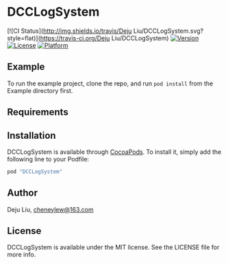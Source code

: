 # DCCLogSystem

[![CI Status](http://img.shields.io/travis/Deju Liu/DCCLogSystem.svg?style=flat)](https://travis-ci.org/Deju Liu/DCCLogSystem)
[![Version](https://img.shields.io/cocoapods/v/DCCLogSystem.svg?style=flat)](http://cocoapods.org/pods/DCCLogSystem)
[![License](https://img.shields.io/cocoapods/l/DCCLogSystem.svg?style=flat)](http://cocoapods.org/pods/DCCLogSystem)
[![Platform](https://img.shields.io/cocoapods/p/DCCLogSystem.svg?style=flat)](http://cocoapods.org/pods/DCCLogSystem)

## Example

To run the example project, clone the repo, and run `pod install` from the Example directory first.

## Requirements

## Installation

DCCLogSystem is available through [CocoaPods](http://cocoapods.org). To install
it, simply add the following line to your Podfile:

```ruby
pod "DCCLogSystem"
```

## Author

Deju Liu, cheneylew@163.com

## License

DCCLogSystem is available under the MIT license. See the LICENSE file for more info.
